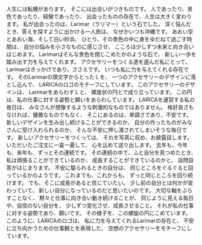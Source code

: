 人生には転機があります。
そこには出会いがつきものです。
人であったり、景色であったり、経験であったり、
出会ったものの存在で、人生は大きく変わります。
私が出会ったのは、Larimar（ラリマー）という石でした。
深く悩んだとき、答えを探すように出かける一人旅は、
なぜかいつも沖縄です。
あおい空とあおい海、そして白い砂浜、
ひとり、その景色の中に身をゆだねて過ごす時間は、
自分の悩みを小さなものに感じさせ、
こころは少しずつ未来と向き合いはじめます。
Larimarはそんな景色を閉じこめたかのような石で、
新しい一歩を踏み出す力を与えてくれます。
アクセサリーをつくる道を選んだ私にとって、
Larimarはきっかけであり、ささえです。
いつも私に力を与えてくれる存在です。
そのLarimarの頭文字からとったＬを、
一つのアクセサリーのデザインに落とし込んで、
LARICAのロゴのモチーフにしています。
このアクセサリーのデザインは、
LarimarをあらわすＬと、
螺旋状の円とで成り立っています。
この円は、私の仕事に対する姿勢と願いをあらわしています。
LARICAを運営する私の毎日は、
みなさんが想像するような刺激的なものではありません。
格好良さもなければ、優雅なものでもなく、
そこにあるのは、単調さであり、不安です。
新しいデザインを生み出し続けることができるのか、
自分の作ったものがみなさんに受け入れられるのか、
そんな不安に押し潰されてしまいそうな毎日です。
新しいアクセサリーをつくっては、
それを写真に収め、お披露目します。
いただいたご注文に一喜一憂して、
心を込めて送り出します。
去年も、今年も、来年も、ずっとその連続です。
その連続の中で、ふと自分を見つめたとき、
私は頑張ることができているのか、
成長することができているのかと、
自問自答がはじまります。
不安に駆られるときの自分は、
同じところをぐるぐると回っているかのようです。
これまでも、これからも、
ずっと同じところを回り続けます。
でも、そこに成長があると信じていたい。
少し前の自分とは何かが変わっていて、
新しい自分になっているのだと思いたいのです。
大切な軸をぶらすことなく、
黙々と仕事に向き合い動き続けることが、
同じように見える毎日や、自信のない自分を、
少しずつ変化させ、成長させること。
それが私の仕事に対する姿勢であり、願いです。
その様子を、この螺旋の円にこめています。
このように、LARICAのロゴは、
私に力を与えてくれるLarimarの存在と、
不安に立ち向かうための仕事観とを表現した、
空想のアクセサリーをモチーフにしています。
